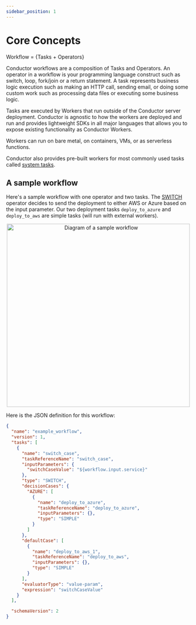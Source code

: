 ```yaml
---
sidebar_position: 1
---
```


# Core Concepts

Workflow = {Tasks + Operators}

Conductor workflows are a composition of Tasks and Operators.  An operator in a workflow is your programming language construct such as switch, loop, fork/join or a return statement. A task represents business logic execution such as making an HTTP call, sending email, or doing some custom work such as processing data files or executing some business logic.

Tasks are executed by Workers that run outside of the Conductor server deployment.  Conductor is agnostic to how the workers are deployed and run and provides lightweight SDKs in all major languages that allows you to expose existing functionality as Conductor Workers.

Workers can run on bare metal, on containers, VMs, or as serverless functions.  

Conductor also provides pre-built workers for most commonly used tasks called [system tasks](/content/docs/getting-started/concepts/system-tasks).


## A sample workflow
Here's a sample workflow with one operator and two tasks.  The [SWITCH](/content/docs/reference-docs/switch-task) operator decides to send the deployment to either AWS or Azure based on the input parameter. Our two deployment tasks `deploy_to_azure` and `deploy_to_aws` are simple tasks (will run with external workers). 


<p align="center"><img src="/content/img/sample_workflow.jpg" alt="Diagram of a sample workflow" width="500" style={{paddingBottom: 40, paddingTop: 40}} /></p>


Here is the JSON definition for this workflow:

```json
{
  "name": "example_workflow",
  "version": 1,
  "tasks": [
    {
      "name": "switch_case",
      "taskReferenceName": "switch_case",
      "inputParameters": {
        "switchCaseValue": "${workflow.input.service}"
      },
      "type": "SWITCH",
      "decisionCases": {
        "AZURE": [
          {
            "name": "deploy_to_azure",
            "taskReferenceName": "deploy_to_azure",
            "inputParameters": {},
            "type": "SIMPLE"
          }
        ]
      },
      "defaultCase": [
        {
          "name": "deploy_to_aws_1",
          "taskReferenceName": "deploy_to_aws",
          "inputParameters": {},
          "type": "SIMPLE"
        }
      ],
      "evaluatorType": "value-param",
      "expression": "switchCaseValue"
    }
  ],

  "schemaVersion": 2
}
```